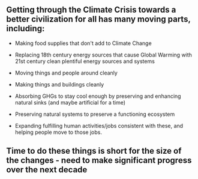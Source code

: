 ## Getting through the Climate Crisis towards a better civilization for all has many moving parts, including:

- Making food supplies that don't add to Climate Change

- Replacing 18th century energy sources that cause Global Warming with 21st century clean plentiful energy sources and systems

- Moving things and people around cleanly

- Making things and buildings cleanly

- Absorbing GHGs to stay cool enough by preserving and enhancing natural sinks (and maybe artificial for a time)

- Preserving natural systems to preserve a functioning ecosystem

- Expanding fulfilling human activities/jobs consistent with these, and helping people move to those jobs.

## Time to do these things is short for the size of the changes - need to make significant progress over the next decade
